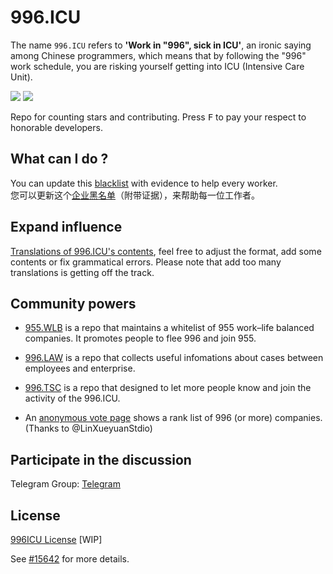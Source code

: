 996.ICU
=======
The name `996.ICU` refers to **'Work in "996", sick in ICU'**, an ironic saying among Chinese programmers, which means that by following the "996" work schedule, you are risking yourself getting into ICU (Intensive Care Unit).

<a href="https://join.slack.com/t/996icu/shared_invite/enQtNTc5MTU4MDkxOTA1LTJlYWVmMGQxOWNjZDA2NzdkMzQ3MjkzYmFlYTAxMTczZGQ0NmQ5ZWY5MTVjODQ4MWFkZGRhMmRmY2UwZGUyOTQ"><img src="https://img.shields.io/badge/slack-996ICU-%23de335e.svg"></a>
<a href="https://github.com/996icu/996.ICU/blob/master/licenses%5BWIP%5D/LICENSE.996icu.zh-hans"><img src="https://img.shields.io/badge/license-996ICU-green.svg"></a>

Repo for counting stars and contributing. Press <kbd>F</kbd> to pay your respect to honorable developers.

What can I do ?
---
You can update this [blacklist](blacklist/blacklist.md) with evidence to help every worker.  
您可以更新这个[企业黑名单](blacklist/blacklist.md)（附带证据），来帮助每一位工作者。

Expand influence
---
[Translations of 996.ICU's contents](i18n/i18n.md), feel free to adjust the format, add some contents or fix grammatical errors. Please note that add too many translations is getting off the track.

Community powers
---

 - [955.WLB](https://github.com/formulahendry/955.WLB) is a repo that maintains a whitelist of 955 work–life balanced companies. It promotes people to flee 996 and join  955.

 - [996.LAW](https://github.com/Y1ran/996.Law) is a repo that collects useful infomations about cases between employees and enterprise.

 - [996.TSC](https://github.com/lxlxw/996.TSC) is a repo that designed to let more people know and join the activity of the 996.ICU.

 - An [anonymous vote page](externals/exposure.md) shows a rank list of 996 (or more) companies. (Thanks to @LinXueyuanStdio)

Participate in the discussion
---
Telegram Group: [Telegram](https://t.me/GITHUB_996ICU)

License
---
[996ICU License](https://github.com/996icu/996.ICU/blob/master/licenses%5BWIP%5D/LICENSE.996icu.zh-hans)
[WIP]

See [#15642](https://github.com/996icu/996.ICU/pull/15642) for more details.

